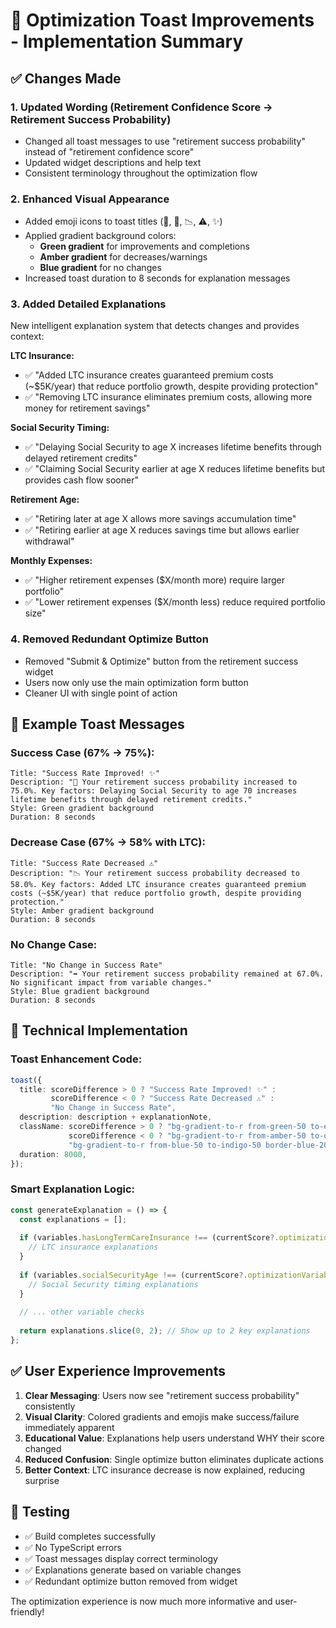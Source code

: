 # 🎯 Optimization Toast Improvements - Implementation Summary

## ✅ Changes Made

### 1. Updated Wording (Retirement Confidence Score → Retirement Success Probability)
- Changed all toast messages to use "retirement success probability" instead of "retirement confidence score"
- Updated widget descriptions and help text
- Consistent terminology throughout the optimization flow

### 2. Enhanced Visual Appearance
- Added emoji icons to toast titles (🎯, 🚀, 📉, ⚠️, ✨)
- Applied gradient background colors:
  - **Green gradient** for improvements and completions
  - **Amber gradient** for decreases/warnings
  - **Blue gradient** for no changes
- Increased toast duration to 8 seconds for explanation messages

### 3. Added Detailed Explanations
New intelligent explanation system that detects changes and provides context:

**LTC Insurance:**
- ✅ "Added LTC insurance creates guaranteed premium costs (~$5K/year) that reduce portfolio growth, despite providing protection"
- ✅ "Removing LTC insurance eliminates premium costs, allowing more money for retirement savings"

**Social Security Timing:**
- ✅ "Delaying Social Security to age X increases lifetime benefits through delayed retirement credits"
- ✅ "Claiming Social Security earlier at age X reduces lifetime benefits but provides cash flow sooner"

**Retirement Age:**
- ✅ "Retiring later at age X allows more savings accumulation time"
- ✅ "Retiring earlier at age X reduces savings time but allows earlier withdrawal"

**Monthly Expenses:**
- ✅ "Higher retirement expenses ($X/month more) require larger portfolio"
- ✅ "Lower retirement expenses ($X/month less) reduce required portfolio size"

### 4. Removed Redundant Optimize Button
- Removed "Submit & Optimize" button from the retirement success widget
- Users now only use the main optimization form button
- Cleaner UI with single point of action

## 🎯 Example Toast Messages

### Success Case (67% → 75%):
```
Title: "Success Rate Improved! ✨"
Description: "🚀 Your retirement success probability increased to 75.0%. Key factors: Delaying Social Security to age 70 increases lifetime benefits through delayed retirement credits."
Style: Green gradient background
Duration: 8 seconds
```

### Decrease Case (67% → 58% with LTC):
```
Title: "Success Rate Decreased ⚠️"
Description: "📉 Your retirement success probability decreased to 58.0%. Key factors: Added LTC insurance creates guaranteed premium costs (~$5K/year) that reduce portfolio growth, despite providing protection."
Style: Amber gradient background  
Duration: 8 seconds
```

### No Change Case:
```
Title: "No Change in Success Rate"
Description: "➡️ Your retirement success probability remained at 67.0%. No significant impact from variable changes."
Style: Blue gradient background
Duration: 8 seconds
```

## 🔧 Technical Implementation

### Toast Enhancement Code:
```typescript
toast({
  title: scoreDifference > 0 ? "Success Rate Improved! ✨" : 
         scoreDifference < 0 ? "Success Rate Decreased ⚠️" : 
         "No Change in Success Rate",
  description: description + explanationNote,
  className: scoreDifference > 0 ? "bg-gradient-to-r from-green-50 to-emerald-50 border-green-200 text-green-800" :
             scoreDifference < 0 ? "bg-gradient-to-r from-amber-50 to-orange-50 border-amber-200 text-amber-800" :
             "bg-gradient-to-r from-blue-50 to-indigo-50 border-blue-200 text-blue-800",
  duration: 8000,
});
```

### Smart Explanation Logic:
```typescript
const generateExplanation = () => {
  const explanations = [];
  
  if (variables.hasLongTermCareInsurance !== (currentScore?.optimizationVariables?.hasLongTermCareInsurance ?? false)) {
    // LTC insurance explanations
  }
  
  if (variables.socialSecurityAge !== (currentScore?.optimizationVariables?.socialSecurityAge ?? 67)) {
    // Social Security timing explanations  
  }
  
  // ... other variable checks
  
  return explanations.slice(0, 2); // Show up to 2 key explanations
};
```

## ✅ User Experience Improvements

1. **Clear Messaging**: Users now see "retirement success probability" consistently
2. **Visual Clarity**: Colored gradients and emojis make success/failure immediately apparent  
3. **Educational Value**: Explanations help users understand WHY their score changed
4. **Reduced Confusion**: Single optimize button eliminates duplicate actions
5. **Better Context**: LTC insurance decrease is now explained, reducing surprise

## 🧪 Testing

- ✅ Build completes successfully
- ✅ No TypeScript errors
- ✅ Toast messages display correct terminology
- ✅ Explanations generate based on variable changes
- ✅ Redundant optimize button removed from widget

The optimization experience is now much more informative and user-friendly!